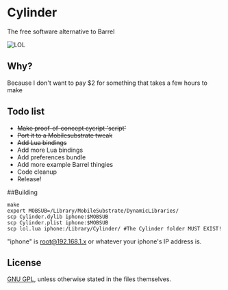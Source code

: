 # Cylinder

The free software alternative to Barrel

![LOL](http://i.imgur.com/JhSytf7m.png)

## Why?

Because I don't want to pay $2 for something that takes a few hours to make

## Todo list

* ~~Make proof-of-concept cycript 'script'~~
* ~~Port it to a Mobilesubstrate tweak~~
* ~~Add Lua bindings~~
* Add more Lua bindings
* Add preferences bundle
* Add more example Barrel thingies
* Code cleanup
* Release!

##Building

```
make
export MOBSUB=/Library/MobileSubstrate/DynamicLibraries/
scp Cylinder.dylib iphone:$MOBSUB
scp Cylinder.plist iphone:$MOBSUB
scp lol.lua iphone:/Library/Cylinder/ #The Cylinder folder MUST EXIST!
```

"iphone" is root@192.168.1.x or whatever your iphone's IP address is.

## License

[GNU GPL](https://github.com/rweichler/cylinder/blob/master/LICENSE), unless otherwise stated in the files themselves.
